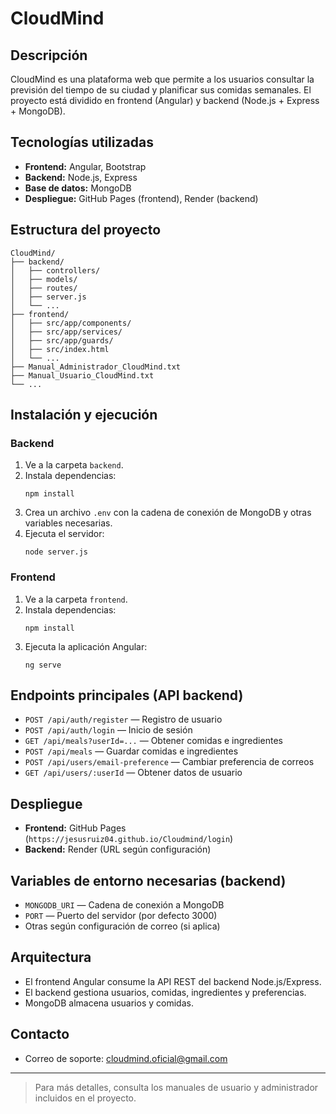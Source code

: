 # CloudMind

## Descripción
CloudMind es una plataforma web que permite a los usuarios consultar la previsión del tiempo de su ciudad y planificar sus comidas semanales. El proyecto está dividido en frontend (Angular) y backend (Node.js + Express + MongoDB).

## Tecnologías utilizadas
- **Frontend:** Angular, Bootstrap
- **Backend:** Node.js, Express
- **Base de datos:** MongoDB
- **Despliegue:** GitHub Pages (frontend), Render (backend)

## Estructura del proyecto
```
CloudMind/
├── backend/
│   ├── controllers/
│   ├── models/
│   ├── routes/
│   ├── server.js
│   └── ...
├── frontend/
│   ├── src/app/components/
│   ├── src/app/services/
│   ├── src/app/guards/
│   ├── src/index.html
│   └── ...
├── Manual_Administrador_CloudMind.txt
├── Manual_Usuario_CloudMind.txt
└── ...
```

## Instalación y ejecución

### Backend
1. Ve a la carpeta `backend`.
2. Instala dependencias:
   ```
   npm install
   ```
3. Crea un archivo `.env` con la cadena de conexión de MongoDB y otras variables necesarias.
4. Ejecuta el servidor:
   ```
   node server.js
   ```

### Frontend
1. Ve a la carpeta `frontend`.
2. Instala dependencias:
   ```
   npm install
   ```
3. Ejecuta la aplicación Angular:
   ```
   ng serve
   ```

## Endpoints principales (API backend)
- `POST /api/auth/register` — Registro de usuario
- `POST /api/auth/login` — Inicio de sesión
- `GET /api/meals?userId=...` — Obtener comidas e ingredientes
- `POST /api/meals` — Guardar comidas e ingredientes
- `POST /api/users/email-preference` — Cambiar preferencia de correos
- `GET /api/users/:userId` — Obtener datos de usuario

## Despliegue
- **Frontend:** GitHub Pages (`https://jesusruiz04.github.io/Cloudmind/login`)
- **Backend:** Render (URL según configuración)

## Variables de entorno necesarias (backend)
- `MONGODB_URI` — Cadena de conexión a MongoDB
- `PORT` — Puerto del servidor (por defecto 3000)
- Otras según configuración de correo (si aplica)

## Arquitectura
- El frontend Angular consume la API REST del backend Node.js/Express.
- El backend gestiona usuarios, comidas, ingredientes y preferencias.
- MongoDB almacena usuarios y comidas.

## Contacto
- Correo de soporte: cloudmind.oficial@gmail.com

---

> Para más detalles, consulta los manuales de usuario y administrador incluidos en el proyecto.
